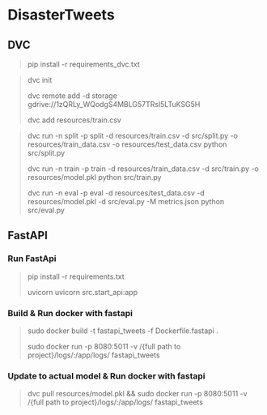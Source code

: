  # DisasterTweets




## DVC

> pip install -r requirements_dvc.txt

> dvc init
>
> dvc remote add -d storage gdrive://1zQRLy_WQodgS4MBLG57TRsl5LTuKSG5H
>
> dvc add resources/train.csv

> dvc run -n split -p split -d resources/train.csv -d src/split.py -o resources/train_data.csv -o resources/test_data.csv python src/split.py
>
> dvc run -n train -p train -d resources/train_data.csv -d src/train.py -o resources/model.pkl python src/train.py
>
> dvc run -n eval -p eval -d resources/test_data.csv -d resources/model.pkl -d src/eval.py -M metrics.json python src/eval.py


## FastAPI

### Run FastApi
> pip install -r requirements.txt
> 
> uvicorn uvicorn src.start_api:app


### Build & Run docker with fastapi
> sudo docker build -t fastapi_tweets -f Dockerfile.fastapi .
>
> sudo docker run -p 8080:5011 -v /{full path to project}/logs/:/app/logs/ fastapi_tweets

### Update to actual model & Run docker with fastapi

>dvc pull resources/model.pkl && sudo docker run -p 8080:5011 -v /{full path to project}/logs/:/app/logs/ fastapi_tweets

